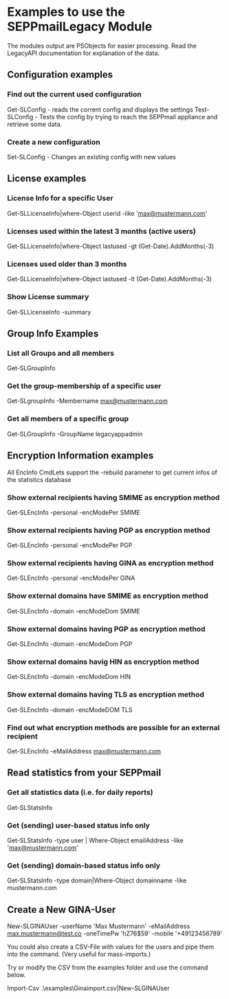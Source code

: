 # Examples to use the SEPPmailLegacy Module

The modules output are PSObjects for easier processing. Read the LegacyAPI documentation for explanation of the data.

## Configuration examples

### Find out the current used configuration

Get-SLConfig - reads the corrent config and displays the settings
Test-SLConfig - Tests the config by trying to reach the SEPPmail appliance and retrieve some data.

### Create a new configuration

Set-SLConfig - Changes an existing config with new values


## License examples

### License Info for a specific User

Get-SLLicenseInfo|where-Object userid -like 'max@mustermann.com'

### Licenses used within the latest 3 months (active users)

Get-SLLicenseInfo|where-Object lastused -gt (Get-Date).AddMonths(-3)

### Licenses used older than 3 months

Get-SLLicenseInfo|where-Object lastused -lt (Get-Date).AddMonths(-3)

### Show License summary

Get-SLLicenseInfo -summary

## Group Info Examples

### List all Groups and all members

Get-SLGroupInfo

### Get the group-membership of a specific user

Get-SLgroupInfo -Membername max@mustermann.com

### Get all members of a specific group

Get-SLGroupInfo -GroupName legacyappadmin

## Encryption Information examples

All EncInfo CmdLets support the -rebuild parameter to get current infos of the statistics database

### Show external recipients having SMIME as encryption method

Get-SLEncInfo -personal -encModePer SMIME

### Show external recipients having PGP as encryption method

Get-SLEncInfo -personal -encModePer PGP

### Show external recipients having GINA as encryption method

Get-SLEncInfo -personal -encModePer GINA

### Show external domains have SMIME as encryption method

Get-SLEncInfo -domain -encModeDom SMIME

### Show external domains having PGP as encryption method

Get-SLEncInfo -domain -encModeDom PGP

### Show external domains havig HIN as encryption method

Get-SLEncInfo -domain -encModeDom HIN

### Show external domains having TLS as encryption method

Get-SLEncInfo -domain -encModeDOM TLS

### Find out what encryption methods are possible for an external recipient

Get-SLEncInfo -eMailAddress max@mustermann.com

## Read statistics from your SEPPmail

### Get all statistics data (i.e. for daily reports)

Get-SLStatsInfo

### Get (sending) user-based status info only

Get-SLStatsInfo -type user | Where-Object emailAddress -like 'max@mustermann.com'

### Get (sending) domain-based status info only

Get-SLStatsInfo -type domain|Where-Object domainname -like mustermann.com

## Create a New GINA-User

New-SLGINAUser -userName 'Max Mustermann' -eMailAddress max.mustermann@test.co -oneTimePw 'hZ76$59' -mobile '+49123456789'

You could also create a CSV-File with values for the users and pipe them into the command. (Very useful for mass-imports.)

Try or modify the CSV from the examples folder and use the command below.

Import-Csv .\examples\Ginaimport.csv|New-SLGINAUser

